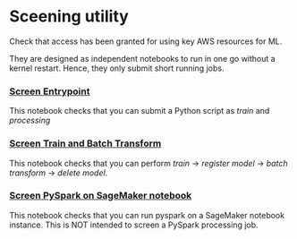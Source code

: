 # Sceening utility

Check that access has been granted for using key AWS resources for ML.

They are designed as independent notebooks to run in one go without a kernel restart.  Hence, they only submit short running jobs.

### [Screen Entrypoint](./screen-entrypoint.ipynb)

This notebook checks that you can submit a Python script as *train* and *processing*

### [Screen Train and Batch Transform](./screen-train-bt.ipynb)

This notebook checks that you can perform *train* -> *register model* -> *batch transform* -> *delete model*.

### [Screen PySpark on SageMaker notebook](./screen-pyspark-smnb.ipynb)

This notebook checks that you can run pyspark on a SageMaker notebook instance. This is NOT intended to screen a PySpark processing job.
